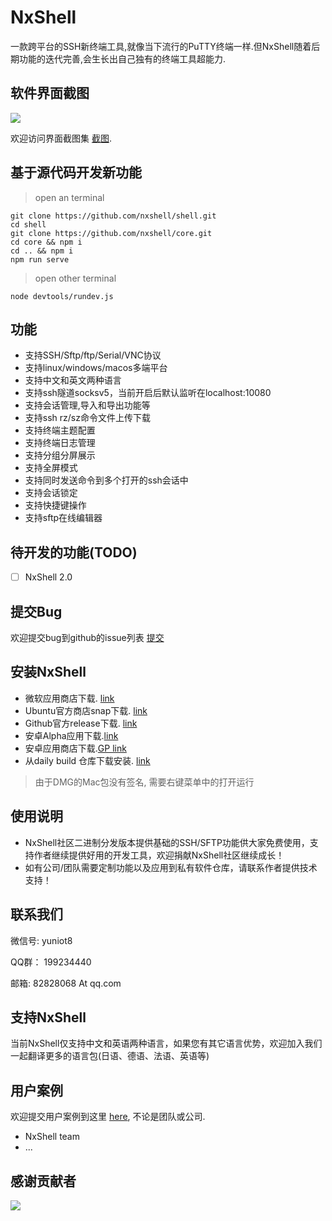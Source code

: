 # NxShell
一款跨平台的SSH新终端工具,就像当下流行的PuTTY终端一样.但NxShell随着后期功能的迭代完善,会生长出自己独有的终端工具超能力.

## 软件界面截图

<div align="center">
  <div style="display: flex;justify-content: space-between;">
    <img src="https://raw.githubusercontent.com/nxshell/nxshell/main/screenshots/mac.png" />
  </div>
</div>

欢迎访问界面截图集 [截图](https://github.com/nxshell/nxshell/tree/main/screenshots).

## 基于源代码开发新功能
> open an terminal
```
git clone https://github.com/nxshell/shell.git
cd shell
git clone https://github.com/nxshell/core.git
cd core && npm i
cd .. && npm i
npm run serve
```

> open other terminal
```
node devtools/rundev.js
```

## 功能

- 支持SSH/Sftp/ftp/Serial/VNC协议
- 支持linux/windows/macos多端平台
- 支持中文和英文两种语言
- 支持ssh隧道socksv5，当前开启后默认监听在localhost:10080
- 支持会话管理,导入和导出功能等
- 支持ssh rz/sz命令文件上传下载
- 支持终端主题配置
- 支持终端日志管理
- 支持分组分屏展示
- 支持全屏模式
- 支持同时发送命令到多个打开的ssh会话中
- 支持会话锁定
- 支持快捷键操作
- 支持sftp在线编辑器

## 待开发的功能(TODO)

- [ ] NxShell 2.0

## 提交Bug

欢迎提交bug到github的issue列表 [提交](https://github.com/nxshell/nxshell/issues)

## 安装NxShell
* 微软应用商店下载. [link](https://www.microsoft.com/store/apps/9N0NP4JJ192W)
* Ubuntu官方商店snap下载. [link](https://snapcraft.io/nxshell)
* Github官方release下载. [link](https://github.com/nxshell/nxshell/releases)
* 安卓Alpha应用下载.[link](https://github.com/nxshell/nxshell-mobile/releases)
* 安卓应用商店下载.[GP link](https://play.google.com/store/apps/details?id=com.nxshell.nxshell)
* 从daily build 仓库下载安装. [link](http://106.15.238.81:52080/)
> 由于DMG的Mac包没有签名, 需要右键菜单中的打开运行

## 使用说明
- NxShell社区二进制分发版本提供基础的SSH/SFTP功能供大家免费使用，支持作者继续提供好用的开发工具，欢迎捐献NxShell社区继续成长！
- 如有公司/团队需要定制功能以及应用到私有软件仓库，请联系作者提供技术支持！

## 联系我们

微信号: yuniot8

QQ群： 199234440

邮箱: 82828068 At qq.com

## 支持NxShell
当前NxShell仅支持中文和英语两种语言，如果您有其它语言优势，欢迎加入我们一起翻译更多的语言包(日语、德语、法语、英语等)

## 用户案例
欢迎提交用户案例到这里 [here](https://github.com/nxshell/nxshell/pulls), 不论是团队或公司.
 - NxShell team
 - ...

## 感谢贡献者
<a href="https://github.com/nxshell/shell/graphs/contributors">
  <img src="https://contrib.rocks/image?repo=nxshell/shell" />
</a>

<!--
**nxshell/nxshell** is a ✨ _special_ ✨ repository because its `README.md` (this file) appears on your GitHub profile.

Here are some ideas to get you started:

- 🔭 I’m currently working on ...
- 🌱 I’m currently learning ...
- 👯 I’m looking to collaborate on ...
- 🤔 I’m looking for help with ...
- 💬 Ask me about ...
- 📫 How to reach me: ...
- 😄 Pronouns: ...
- ⚡ Fun fact: ...
-->

